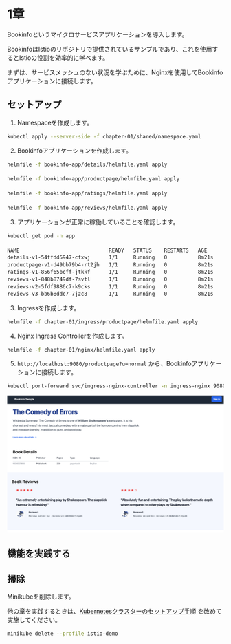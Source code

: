# 1章

Bookinfoというマイクロサービスアプリケーションを導入します。

BookinfoはIstioのリポジトリで提供されているサンプルであり、これを使用するとIstioの役割を効率的に学べます。

まずは、サービスメッシュのない状況を学ぶために、Nginxを使用してBookinfoアプリケーションに接続します。

## セットアップ

1. Namespaceを作成します。

```bash
kubectl apply --server-side -f chapter-01/shared/namespace.yaml
```

2. Bookinfoアプリケーションを作成します。

```bash
helmfile -f bookinfo-app/details/helmfile.yaml apply

helmfile -f bookinfo-app/productpage/helmfile.yaml apply

helmfile -f bookinfo-app/ratings/helmfile.yaml apply

helmfile -f bookinfo-app/reviews/helmfile.yaml apply
```

3. アプリケーションが正常に稼働していることを確認します。

```bash
kubectl get pod -n app

NAME                             READY   STATUS    RESTARTS   AGE
details-v1-54ffdd5947-cfxwj      1/1     Running   0          8m21s
productpage-v1-d49bb79b4-rt2jh   1/1     Running   0          8m21s
ratings-v1-856f65bcff-jtkkf      1/1     Running   0          8m21s
reviews-v1-848b8749df-7svtl      1/1     Running   0          8m21s
reviews-v2-5fdf9886c7-k9cks      1/1     Running   0          8m21s
reviews-v3-bb6b8ddc7-7jzc8       1/1     Running   0          8m21s
```

3. Ingressを作成します。

```bash
helmfile -f chapter-01/ingress/productpage/helmfile.yaml apply
```

4. Nginx Ingress Controllerを作成します。

```bash
helmfile -f chapter-01/nginx/helmfile.yaml apply
```

5. `http://localhost:9080/productpage?u=normal` から、Bookinfoアプリケーションに接続します。

```bash
kubectl port-forward svc/ingress-nginx-controller -n ingress-nginx 9080:9080
```

![bookinfo_productpage](../images/bookinfo_productpage.png)

## 機能を実践する

## 掃除

Minikubeを削除します。

他の章を実践するときは、[Kubernetesクラスターのセットアップ手順](../README.md) を改めて実施してください。

```bash
minikube delete --profile istio-demo
```
